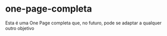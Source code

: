 # one-page-completa
 Esta é uma One Page completa que, no futuro, pode se adaptar a qualquer outro objetivo
